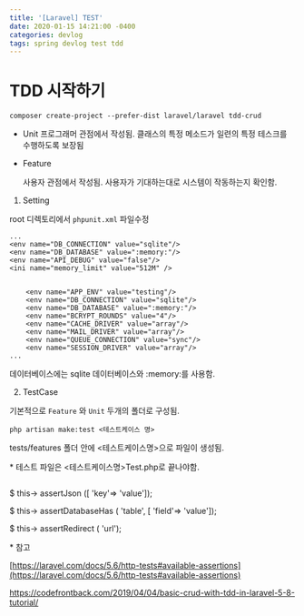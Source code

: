 ```yaml
---
title: '[Laravel] TEST'
date: 2020-01-15 14:21:00 -0400
categories: devlog
tags: spring devlog test tdd
---
```


# TDD 시작하기

```
composer create-project --prefer-dist laravel/laravel tdd-crud
```

- Unit 프로그래머 관점에서 작성됨. 클래스의 특정 메소드가 일련의 특정 테스크를 수행하도록 보장됨

- Feature

  사용자 관점에서 작성됨. 사용자가 기대하는대로 시스템이 작동하는지 확인함.

1. Setting

root 디렉토리에서 `phpunit.xml` 파일수정

```
...
<env name="DB_CONNECTION" value="sqlite"/>
<env name="DB_DATABASE" value=":memory:"/>
<env name="API_DEBUG" value="false"/>
<ini name="memory_limit" value="512M" />


    <env name="APP_ENV" value="testing"/>
    <env name="DB_CONNECTION" value="sqlite"/>
    <env name="DB_DATABASE" value=":memory:"/>
    <env name="BCRYPT_ROUNDS" value="4"/>
    <env name="CACHE_DRIVER" value="array"/>
    <env name="MAIL_DRIVER" value="array"/>
    <env name="QUEUE_CONNECTION" value="sync"/>
    <env name="SESSION_DRIVER" value="array"/>
...
```

데이터베이스에는 sqlite 데이터베이스와 :memory:를 사용함.

2. TestCase

기본적으로 `Feature` 와 `Unit` 두개의 폴더로 구성됨.

```
php artisan make:test <테스트케이스 명>
```

tests/features 폴더 안에 <테스트케이스명>으로 파일이 생성됨.

\* 테스트 파일은 <테스트케이스명>Test.php로 끝나야함.

```php

```

\$ this-> assertJson ([ 'key'=> 'value']);

\$ this-> assertDatabaseHas ( 'table', [ 'field'=> 'value']);

\$ this-> assertRedirect ( 'url');

\* 참고

[https://laravel.com/docs/5.6/http-tests#available-assertions](https://laravel.com/docs/5.6/http-tests#available-assertions)

https://codefrontback.com/2019/04/04/basic-crud-with-tdd-in-laravel-5-8-tutorial/

